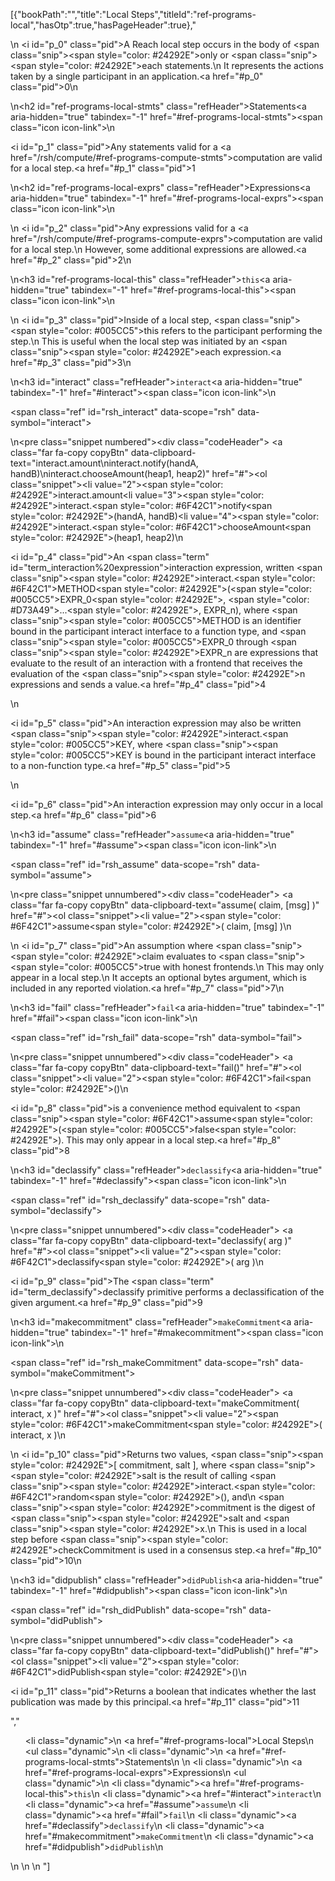 [{"bookPath":"","title":"Local Steps","titleId":"ref-programs-local","hasOtp":true,"hasPageHeader":true},"<p>\n  <i id=\"p_0\" class=\"pid\"></i>A Reach local step occurs in the body of <span class=\"snip\"><span style=\"color: #24292E\">only</span></span> or <span class=\"snip\"><span style=\"color: #24292E\">each</span></span> statements.\n  It represents the actions taken by a single participant in an application.<a href=\"#p_0\" class=\"pid\">0</a>\n</p>\n<h2 id=\"ref-programs-local-stmts\" class=\"refHeader\">Statements<a aria-hidden=\"true\" tabindex=\"-1\" href=\"#ref-programs-local-stmts\"><span class=\"icon icon-link\"></span></a></h2>\n<p><i id=\"p_1\" class=\"pid\"></i>Any statements valid for a <a href=\"/rsh/compute/#ref-programs-compute-stmts\">computation</a> are valid for a local step.<a href=\"#p_1\" class=\"pid\">1</a></p>\n<h2 id=\"ref-programs-local-exprs\" class=\"refHeader\">Expressions<a aria-hidden=\"true\" tabindex=\"-1\" href=\"#ref-programs-local-exprs\"><span class=\"icon icon-link\"></span></a></h2>\n<p>\n  <i id=\"p_2\" class=\"pid\"></i>Any expressions valid for a <a href=\"/rsh/compute/#ref-programs-compute-exprs\">computation</a> are valid for a local step.\n  However, some additional expressions are allowed.<a href=\"#p_2\" class=\"pid\">2</a>\n</p>\n<h3 id=\"ref-programs-local-this\" class=\"refHeader\"><code>this</code><a aria-hidden=\"true\" tabindex=\"-1\" href=\"#ref-programs-local-this\"><span class=\"icon icon-link\"></span></a></h3>\n<p>\n  <i id=\"p_3\" class=\"pid\"></i>Inside of a local step, <span class=\"snip\"><span style=\"color: #005CC5\">this</span></span> refers to the participant performing the step.\n  This is useful when the local step was initiated by an <span class=\"snip\"><span style=\"color: #24292E\">each</span></span> expression.<a href=\"#p_3\" class=\"pid\">3</a>\n</p>\n<h3 id=\"interact\" class=\"refHeader\"><code>interact</code><a aria-hidden=\"true\" tabindex=\"-1\" href=\"#interact\"><span class=\"icon icon-link\"></span></a></h3>\n<p><span class=\"ref\" id=\"rsh_interact\" data-scope=\"rsh\" data-symbol=\"interact\"></span></p>\n<pre class=\"snippet numbered\"><div class=\"codeHeader\">&nbsp;<a class=\"far fa-copy copyBtn\" data-clipboard-text=\"interact.amount\ninteract.notify(handA, handB)\ninteract.chooseAmount(heap1, heap2)\" href=\"#\"></a></div><ol class=\"snippet\"><li value=\"2\"><span style=\"color: #24292E\">interact.amount</span></li><li value=\"3\"><span style=\"color: #24292E\">interact.</span><span style=\"color: #6F42C1\">notify</span><span style=\"color: #24292E\">(handA, handB)</span></li><li value=\"4\"><span style=\"color: #24292E\">interact.</span><span style=\"color: #6F42C1\">chooseAmount</span><span style=\"color: #24292E\">(heap1, heap2)</span></li></ol></pre>\n<p><i id=\"p_4\" class=\"pid\"></i>An <span class=\"term\" id=\"term_interaction%20expression\">interaction expression</span>, written <span class=\"snip\"><span style=\"color: #24292E\">interact.</span><span style=\"color: #6F42C1\">METHOD</span><span style=\"color: #24292E\">(</span><span style=\"color: #005CC5\">EXPR_0</span><span style=\"color: #24292E\">, </span><span style=\"color: #D73A49\">...</span><span style=\"color: #24292E\">, EXPR_n)</span></span>, where <span class=\"snip\"><span style=\"color: #005CC5\">METHOD</span></span> is an identifier bound in the participant interact interface to a function type, and <span class=\"snip\"><span style=\"color: #005CC5\">EXPR_0</span></span> through <span class=\"snip\"><span style=\"color: #24292E\">EXPR_n</span></span> are expressions that evaluate to the result of an interaction with a frontend that receives the evaluation of the <span class=\"snip\"><span style=\"color: #24292E\">n</span></span> expressions and sends a value.<a href=\"#p_4\" class=\"pid\">4</a></p>\n<p><i id=\"p_5\" class=\"pid\"></i>An interaction expression may also be written <span class=\"snip\"><span style=\"color: #24292E\">interact.</span><span style=\"color: #005CC5\">KEY</span></span>, where <span class=\"snip\"><span style=\"color: #005CC5\">KEY</span></span> is bound in the participant interact interface to a non-function type.<a href=\"#p_5\" class=\"pid\">5</a></p>\n<p><i id=\"p_6\" class=\"pid\"></i>An interaction expression may only occur in a local step.<a href=\"#p_6\" class=\"pid\">6</a></p>\n<h3 id=\"assume\" class=\"refHeader\"><code>assume</code><a aria-hidden=\"true\" tabindex=\"-1\" href=\"#assume\"><span class=\"icon icon-link\"></span></a></h3>\n<p><span class=\"ref\" id=\"rsh_assume\" data-scope=\"rsh\" data-symbol=\"assume\"></span></p>\n<pre class=\"snippet unnumbered\"><div class=\"codeHeader\">&nbsp;<a class=\"far fa-copy copyBtn\" data-clipboard-text=\"assume( claim, [msg] )\" href=\"#\"></a></div><ol class=\"snippet\"><li value=\"2\"><span style=\"color: #6F42C1\">assume</span><span style=\"color: #24292E\">( claim, [msg] )</span></li></ol></pre>\n<p>\n  <i id=\"p_7\" class=\"pid\"></i>An assumption where <span class=\"snip\"><span style=\"color: #24292E\">claim</span></span> evaluates to <span class=\"snip\"><span style=\"color: #005CC5\">true</span></span> with honest frontends.\n  This may only appear in a local step.\n  It accepts an optional bytes argument, which is included in any reported violation.<a href=\"#p_7\" class=\"pid\">7</a>\n</p>\n<h3 id=\"fail\" class=\"refHeader\"><code>fail</code><a aria-hidden=\"true\" tabindex=\"-1\" href=\"#fail\"><span class=\"icon icon-link\"></span></a></h3>\n<p><span class=\"ref\" id=\"rsh_fail\" data-scope=\"rsh\" data-symbol=\"fail\"></span></p>\n<pre class=\"snippet unnumbered\"><div class=\"codeHeader\">&nbsp;<a class=\"far fa-copy copyBtn\" data-clipboard-text=\"fail()\" href=\"#\"></a></div><ol class=\"snippet\"><li value=\"2\"><span style=\"color: #6F42C1\">fail</span><span style=\"color: #24292E\">()</span></li></ol></pre>\n<p><i id=\"p_8\" class=\"pid\"></i>is a convenience method equivalent to <span class=\"snip\"><span style=\"color: #6F42C1\">assume</span><span style=\"color: #24292E\">(</span><span style=\"color: #005CC5\">false</span><span style=\"color: #24292E\">)</span></span>. This may only appear in a local step.<a href=\"#p_8\" class=\"pid\">8</a></p>\n<h3 id=\"declassify\" class=\"refHeader\"><code>declassify</code><a aria-hidden=\"true\" tabindex=\"-1\" href=\"#declassify\"><span class=\"icon icon-link\"></span></a></h3>\n<p><span class=\"ref\" id=\"rsh_declassify\" data-scope=\"rsh\" data-symbol=\"declassify\"></span></p>\n<pre class=\"snippet unnumbered\"><div class=\"codeHeader\">&nbsp;<a class=\"far fa-copy copyBtn\" data-clipboard-text=\"declassify( arg )\" href=\"#\"></a></div><ol class=\"snippet\"><li value=\"2\"><span style=\"color: #6F42C1\">declassify</span><span style=\"color: #24292E\">( arg )</span></li></ol></pre>\n<p><i id=\"p_9\" class=\"pid\"></i>The <span class=\"term\" id=\"term_declassify\">declassify</span> primitive performs a declassification of the given argument.<a href=\"#p_9\" class=\"pid\">9</a></p>\n<h3 id=\"makecommitment\" class=\"refHeader\"><code>makeCommitment</code><a aria-hidden=\"true\" tabindex=\"-1\" href=\"#makecommitment\"><span class=\"icon icon-link\"></span></a></h3>\n<p><span class=\"ref\" id=\"rsh_makeCommitment\" data-scope=\"rsh\" data-symbol=\"makeCommitment\"></span></p>\n<pre class=\"snippet unnumbered\"><div class=\"codeHeader\">&nbsp;<a class=\"far fa-copy copyBtn\" data-clipboard-text=\"makeCommitment( interact, x )\" href=\"#\"></a></div><ol class=\"snippet\"><li value=\"2\"><span style=\"color: #6F42C1\">makeCommitment</span><span style=\"color: #24292E\">( interact, x )</span></li></ol></pre>\n<p>\n  <i id=\"p_10\" class=\"pid\"></i>Returns two values, <span class=\"snip\"><span style=\"color: #24292E\">[ commitment, salt ]</span></span>, where <span class=\"snip\"><span style=\"color: #24292E\">salt</span></span> is the result of calling <span class=\"snip\"><span style=\"color: #24292E\">interact.</span><span style=\"color: #6F42C1\">random</span><span style=\"color: #24292E\">()</span></span>, and\n  <span class=\"snip\"><span style=\"color: #24292E\">commitment</span></span> is the digest of <span class=\"snip\"><span style=\"color: #24292E\">salt</span></span> and <span class=\"snip\"><span style=\"color: #24292E\">x</span></span>.\n  This is used in a local step before <span class=\"snip\"><span style=\"color: #24292E\">checkCommitment</span></span> is used in a consensus step.<a href=\"#p_10\" class=\"pid\">10</a>\n</p>\n<h3 id=\"didpublish\" class=\"refHeader\"><code>didPublish</code><a aria-hidden=\"true\" tabindex=\"-1\" href=\"#didpublish\"><span class=\"icon icon-link\"></span></a></h3>\n<p><span class=\"ref\" id=\"rsh_didPublish\" data-scope=\"rsh\" data-symbol=\"didPublish\"></span></p>\n<pre class=\"snippet unnumbered\"><div class=\"codeHeader\">&nbsp;<a class=\"far fa-copy copyBtn\" data-clipboard-text=\"didPublish()\" href=\"#\"></a></div><ol class=\"snippet\"><li value=\"2\"><span style=\"color: #6F42C1\">didPublish</span><span style=\"color: #24292E\">()</span></li></ol></pre>\n<p><i id=\"p_11\" class=\"pid\"></i>Returns a boolean that indicates whether the last publication was made by this principal.<a href=\"#p_11\" class=\"pid\">11</a></p>","<ul><li class=\"dynamic\">\n    <a href=\"#ref-programs-local\">Local Steps</a>\n    <ul class=\"dynamic\">\n      <li class=\"dynamic\">\n        <a href=\"#ref-programs-local-stmts\">Statements</a>\n      </li>\n      <li class=\"dynamic\">\n        <a href=\"#ref-programs-local-exprs\">Expressions</a>\n        <ul class=\"dynamic\">\n          <li class=\"dynamic\"><a href=\"#ref-programs-local-this\"><code>this</code></a></li>\n          <li class=\"dynamic\"><a href=\"#interact\"><code>interact</code></a></li>\n          <li class=\"dynamic\"><a href=\"#assume\"><code>assume</code></a></li>\n          <li class=\"dynamic\"><a href=\"#fail\"><code>fail</code></a></li>\n          <li class=\"dynamic\"><a href=\"#declassify\"><code>declassify</code></a></li>\n          <li class=\"dynamic\"><a href=\"#makecommitment\"><code>makeCommitment</code></a></li>\n          <li class=\"dynamic\"><a href=\"#didpublish\"><code>didPublish</code></a></li>\n        </ul>\n      </li>\n    </ul>\n  </li></ul>"]